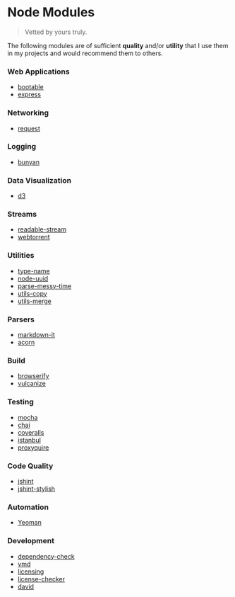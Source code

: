 Node Modules
===

> Vetted by yours truly.

The following modules are of sufficient __quality__ and/or __utility__ that I use them in my projects and would recommend them to others.


### Web Applications

*	[bootable](https://github.com/jaredhanson/bootable)
*	[express](http://expressjs.com/)


### Networking

*	[request](https://github.com/request/request)


### Logging

*	[bunyan](https://github.com/trentm/node-bunyan)


### Data Visualization

*	[d3](https://www.npmjs.com/package/d3)


### Streams

*	[readable-stream](https://github.com/iojs/readable-stream)
*	[webtorrent](https://github.com/feross/webtorrent)


### Utilities

* 	[type-name](https://github.com/twada/type-name)
* 	[node-uuid](https://github.com/broofa/node-uuid)
*   [parse-messy-time](https://github.com/substack/parse-messy-time)
*   [utils-copy](https://github.com/kgryte/utils-copy)
*   [utils-merge](https://github.com/kgryte/utils-merge)
  

### Parsers

*   [markdown-it](https://github.com/markdown-it/markdown-it)
*   [acorn](https://github.com/marijnh/acorn)


### Build

*	[browserify](https://github.com/substack/node-browserify)
*	[vulcanize](https://github.com/polymer/vulcanize)


### Testing

*	[mocha](http://mochajs.org/)
*	[chai](http://chaijs.com/)
*	[coveralls](https://github.com/cainus/node-coveralls)
*	[istanbul](https://github.com/gotwarlost/istanbul)
*	[proxyquire](https://github.com/thlorenz/proxyquire)


### Code Quality

*	[jshint](https://github.com/jshint/jshint)
*	[jshint-stylish](https://github.com/sindresorhus/jshint-stylish)


### Automation

*	[Yeoman](https://github.com/yeoman/yo)


### Development
*	[dependency-check](https://github.com/maxogden/dependency-check)
*	[vmd](https://github.com/yoshuawuyts/vmd)
*	[licensing](https://github.com/3rd-Eden/licensing)
*	[license-checker](https://github.com/davglass/license-checker)
*	[david](https://github.com/alanshaw/david)

